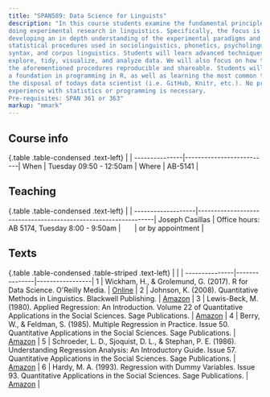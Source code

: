```yaml
---
title: "SPAN589: Data Science for Linguists"
description: "In this course students examine the fundamental principles of 
doing experimental research in linguistics. Specifically, the focus is on 
developing an in depth understanding of the experimental paradigms and 
statistical procedures used in sociolinguistics, phonetics, psycholinguistics, 
syntax, and corpus linguistics. Students will learn advanced techniques used to 
explore, tidy, visualize, and analyze data. We will also focus on how to make 
the aforementioned procedures reproducible and shareable. Students will develop 
a foundation in programming in R, as well as learning the most common tools at 
the disposal of todays data scientist (i.e. GitHub, Knitr, etc.). No prior 
experience with statistics or programming is necessary.  
Pre-requisites: SPAN 361 or 363"
markup: "mmark"
---
```


## Course info

{.table .table-condensed .text-left}
 <span></span> | <span></span>            |
---------------|--------------------------|
When           |  Tuesday 09:50 - 12:50am |
Where          |  AB-5141                 |

## Teaching

{.table .table-condensed .text-left}
 <span></span>     | <span></span>                                                  |
-------------------|----------------------------------------------------------------|
 Joseph Casillas   | Office hours: AB 5174, Tuesday 8:00 - 9:50am |
 <a href="http://www.jvcasillas.com/" title="homepage"><i class="fa fa-home"></i></a> &nbsp; <a href="mailto:joseph.casillas@rutgers.edu" title="email"><i class="fa fa-envelope"></i></a> &nbsp; <a href="https://github.com/jvcasillas" title="GitHub"><i class="fa fa-github"></i></a> &nbsp; <a href="https://twitter.com/jvcasill" title="Twitter"><i class="fa fa-twitter"></i></a> | or by appointment |


## Texts

{.table .table-condensed .table-striped .text-left}
 <span></span> | <span></span> | <span></span>   |
---------------|---------------|-----------------|
1 | Wickham, H., & Grolemund, G. (2017). R for Data Science. O'Reilly Media. | [Online][book1] |
2 | Johnson, K. (2008). Quantitative Methods in Linguistics. Blackwell Publishing. | [Amazon][book2] |
3 | Lewis-Beck, M. (1980). Applied Regression: An Introduction. Volume 22 of Quantitative Applications in the Social Sciences. Sage Publications. | [Amazon][book3] |
4 | Berry, W., & Feldman, S. (1985). Multiple Regression in Practice. Issue 50. Quantitative Applications in the Social Sciences. Sage Publications. | [Amazon][book4] |
5 | Schroeder, L. D., Sjoquist, D. L., & Stephan, P. E. (1986). Understanding Regression Analysis: An Introductory Guide. Issue 57. Quantitative Applications in the Social Sciences. Sage Publications. | [Amazon][book5] |
6 | Hardy, M. A. (1993). Regression with Dummy Variables. Issue 93. Quantitative Applications in the Social Sciences. Sage Publications. | [Amazon][book6] |

[book1]: http://r4ds.had.co.nz
[book2]: http://a.co/9ArHNqO
[book3]: http://a.co/2zyfhXj
[book4]: http://a.co/8jcU0ef
[book5]: http://a.co/gE2xmLr
[book6]: http://a.co/8Spewd9




